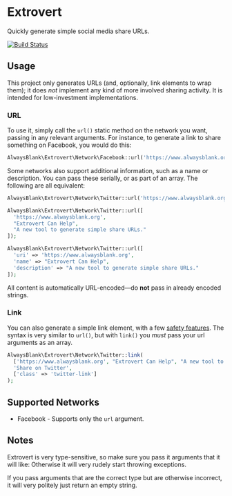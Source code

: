 # Extrovert

Quickly generate simple social media share URLs.

[![Build Status](https://travis-ci.org/alwaysblank/extrovert.svg?branch=master)](https://travis-ci.org/alwaysblank/extrovert)

## Usage

This project only generates URLs (and, optionally, link elements to wrap them); it does *not* implement any kind of more involved sharing activity. It is intended for low-investment implementations.

### URL

To use it, simply call the `url()` static method on the network you want, passing in any relevant arguments. For instance, to generate a link to share something on Facebook, you would do this:

```php
AlwaysBlank\Extrovert\Network\Facebook::url('https://www.alwaysblank.org');
```

Some networks also support additional information, such as a name or description. You can pass these serially, or as part of an array. The following are all equivalent:

```php
AlwaysBlank\Extrovert\Network\Twitter::url('https://www.alwaysblank.org', "Extrovert Can Help", "A new tool to generate simple share URLs.");

AlwaysBlank\Extrovert\Network\Twitter::url([
  'https://www.alwaysblank.org', 
  "Extrovert Can Help", 
  "A new tool to generate simple share URLs."
]);

AlwaysBlank\Extrovert\Network\Twitter::url([
  'uri' => 'https://www.alwaysblank.org', 
  'name' => "Extrovert Can Help", 
  'description' => "A new tool to generate simple share URLs."
]);
```

All content is automatically URL-encoded—do **not** pass in already encoded strings.

### Link

You can also generate a simple link element, with a few [safety features](https://www.jitbit.com/alexblog/256-targetblank---the-most-underestimated-vulnerability-ever/). The syntax is very similar to `url()`, but with `link()` you *must* pass your url arguments as an array.

```php
AlwaysBlank\Extrovert\Network\Twitter::link(
  ['https://www.alwaysblank.org', "Extrovert Can Help", "A new tool to generate simple share URLs."],
  'Share on Twitter',
  ['class' => 'twitter-link']
);
```

## Supported Networks

- Facebook - Supports only the `url` argument.

## Notes

Extrovert is very type-sensitive, so make sure you pass it arguments that it will like: Otherwise it will very rudely start throwing exceptions.

If you pass arguments that are the correct type but are otherwise incorrect, it will very politely just return an empty string. 